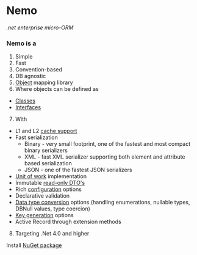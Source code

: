 Nemo
====
*.net enterprise micro-ORM*

### Nemo is a
 1. Simple
 2. Fast 
 3. Convention-based
 4. DB agnostic 
 5. [Object](https://github.com/stepaside/Nemo/wiki/Data-Transfer-Objects) mapping library
 6. Where objects can be defined as 
  * [Classes](https://github.com/stepaside/Nemo/wiki/Data-Transfer-Objects#wiki-class)  
  * [Interfaces](https://github.com/stepaside/Nemo/wiki/Data-Transfer-Objects#wiki-interface)
 7. With
  * L1 and L2 [cache support](https://github.com/stepaside/Nemo/wiki/Caching)
  * Fast serialization
     * Binary - very small footprint, one of the fastest and most compact binary serializers
     * XML - fast XML serializer supporting both element and attribute based serialization
     * JSON - one of the fastest JSON serializers
  * [Unit of work](https://github.com/stepaside/Nemo/wiki/Unit-Of-Work) implementation
  * Immutable [read-only DTO's](https://github.com/stepaside/Nemo/wiki/Read-Only-DTO)
  * Rich [configuration](https://github.com/stepaside/Nemo/wiki/Configuration) options
  * Declarative validation
  * [Data type conversion](https://github.com/stepaside/Nemo/wiki/Data-Type-Conversion) options (handling enumerations, nullable types, DBNull values, type coercion)
  * [Key generation](https://github.com/stepaside/Nemo/wiki/Key-Generation) options
  * Active Record through extension methods
 8. Targeting .Net 4.0 and higher

Install [NuGet package](http://nuget.org/packages/Nemo)
